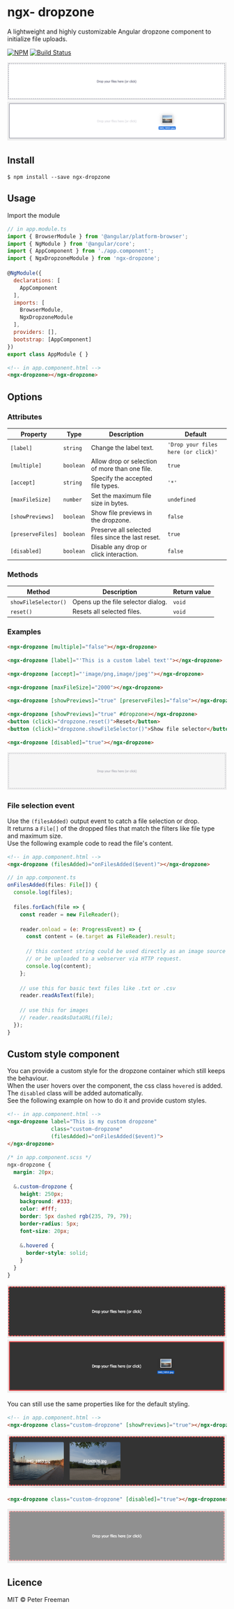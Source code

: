 # ngx- dropzone

A lightweight and highly customizable Angular dropzone component to initialize file uploads.

[![NPM](https://img.shields.io/npm/v/ngx-dropzone.svg)](https://www.npmjs.com/package/ngx-dropzone) [![Build Status](https://travis-ci.com/peterfreeman/ngx-dropzone.svg?branch=master)](https://travis-ci.com/peterfreeman/ngx-dropzone)

<img src="_images/default.png">

<img src="_images/default_hovered.png">

## Install

```
$ npm install --save ngx-dropzone
```

## Usage

Import the module

```js
// in app.module.ts
import { BrowserModule } from '@angular/platform-browser';
import { NgModule } from '@angular/core';
import { AppComponent } from './app.component';
import { NgxDropzoneModule } from 'ngx-dropzone';

@NgModule({
  declarations: [
    AppComponent
  ],
  imports: [
    BrowserModule,
    NgxDropzoneModule
  ],
  providers: [],
  bootstrap: [AppComponent]
})
export class AppModule { }
```

```html
<!-- in app.component.html -->
<ngx-dropzone></ngx-dropzone>
```

## Options

### Attributes

| Property |   Type  | Description | Default  |
|--------------|-------|------------------------------------------------|---------|
| `[label]`    | `string`  | Change the label text.   | `'Drop your files here (or click)'` |
| `[multiple]` | `boolean` | Allow drop or selection of more than one file. | `true` |
| `[accept]`    | `string`  | Specify the accepted file types.   | `'*'` |
| `[maxFileSize]`    | `number`  | Set the maximum file size in bytes.   | `undefined` |
| `[showPreviews]`    | `boolean`  | Show file previews in the dropzone.   | `false` |
| `[preserveFiles]`    | `boolean`  | Preserve all selected files since the last reset.   | `true` |
| `[disabled]`    | `boolean`  | Disable any drop or click interaction.   | `false` |

### Methods

| Method |  Description | Return value  |
|--------------|-----------------------------------------------|---------|
| `showFileSelector()`    | Opens up the file selector dialog.   | `void` |
| `reset()`    | Resets all selected files.   | `void` |

### Examples

```html
<ngx-dropzone [multiple]="false"></ngx-dropzone>
```

```html
<ngx-dropzone [label]="'This is a custom label text'"></ngx-dropzone>
```

```html
<ngx-dropzone [accept]="'image/png,image/jpeg'"></ngx-dropzone>
```

```html
<ngx-dropzone [maxFileSize]="2000"></ngx-dropzone>
```

```html
<ngx-dropzone [showPreviews]="true" [preserveFiles]="false"></ngx-dropzone>
```

```html
<ngx-dropzone [showPreviews]="true" #dropzone></ngx-dropzone>
<button (click)="dropzone.reset()">Reset</button>
<button (click)="dropzone.showFileSelector()">Show file selector</button>
```

```html
<ngx-dropzone [disabled]="true"></ngx-dropzone>
```

<img src="_images/default_disabled.png">

### File selection event

Use the `(filesAdded)` output event to catch a file selection or drop.\
It returns a `File[]` of the dropped files that match the filters like file type and maximum size.\
Use the following example code to read the file's content.

```html
<!-- in app.component.html -->
<ngx-dropzone (filesAdded)="onFilesAdded($event)"></ngx-dropzone>
```

```js
// in app.component.ts
onFilesAdded(files: File[]) {
  console.log(files);

  files.forEach(file => {
    const reader = new FileReader();

    reader.onload = (e: ProgressEvent) => {
      const content = (e.target as FileReader).result;

      // this content string could be used directly as an image source
      // or be uploaded to a webserver via HTTP request.
      console.log(content);
    };

    // use this for basic text files like .txt or .csv
    reader.readAsText(file);

    // use this for images
    // reader.readAsDataURL(file);
  });
}
```

## Custom style component

You can provide a custom style for the dropzone container which still keeps the behaviour.\
When the user hovers over the component, the css class `hovered` is added. The `disabled` class will be added automatically.\
See the following example on how to do it and provide custom styles.

```html
<!-- in app.component.html -->
<ngx-dropzone label="This is my custom dropzone"
              class="custom-dropzone"
              (filesAdded)="onFilesAdded($event)">
</ngx-dropzone>
```

```scss
/* in app.component.scss */
ngx-dropzone {
  margin: 20px;

  &.custom-dropzone {
    height: 250px;
    background: #333;
    color: #fff;
    border: 5px dashed rgb(235, 79, 79);
    border-radius: 5px;
    font-size: 20px;

    &.hovered {
      border-style: solid;
    }
  }
}
```

<img src="_images/custom.png">

<img src="_images/custom_hovered.png">


You can still use the same properties like for the default styling.

```html
<!-- in app.component.html -->
<ngx-dropzone class="custom-dropzone" [showPreviews]="true"></ngx-dropzone>
```

<img src="_images/custom_preview.png">

```html
<ngx-dropzone class="custom-dropzone" [disabled]="true"></ngx-dropzone>
```

<img src="_images/custom_disabled.png">


## Licence

MIT © Peter Freeman
